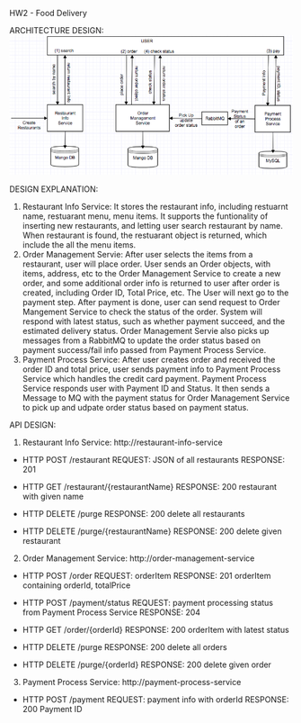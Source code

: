 HW2 - Food Delivery

ARCHITECTURE DESIGN:
![UML](UML.png)

DESIGN EXPLANATION:
1. Restaurant Info Service: It stores the restaurant info, including restuarnt name, restuarant menu, menu items. It supports the funtionality of inserting new restaurants, and letting user search restaurant by name. When restaurant is found, the restuarant object is returned, which include the all the menu items.
2. Order Management Servie: After user selects the items from a restaurant, user will place order. User sends an Order objects, with items, address, etc to the Order Management Service to create a new order, and some additional order info is returned to user after order is created, including Order ID, Total Price, etc. The User will next go to the payment step. After payment is done, user can send request to Order Mangement Service to check the status of the order. System will respond with latest status, such as whether payment succeed, and the estimated delivery status. Order Management Servie also picks up messages from a RabbitMQ to update the order status based on payment success/fail info passed from Payment Process Service.
3. Payment Process Service: After user creates order and received the order ID and total price, user sends payment info to Payment Process Service which handles the credit card payment. Payment Process Service responds user with Payment ID and Status. It then sends a Message to MQ with the payment status for Order Management Service to pick up and udpate order status based on payment status.


API DESIGN:
1. Restaurant Info Service: http://restaurant-info-service
  - HTTP POST /restaurant
    REQUEST: JSON of all restaurants
    RESPONSE: 201

  - HTTP GET /restaurant/{restaurantName}
    RESPONSE: 200 restaurant with given name

  - HTTP DELETE /purge
    RESPONSE: 200 delete all restaurants

  - HTTP DELETE /purge/{restaurantName}
    RESPONSE: 200 delete given restaurant

2. Order Management Service: http://order-management-service
  - HTTP POST /order
    REQUEST: orderItem
    RESPONSE: 201 orderItem containing orderId, totalPrice

  - HTTP POST /payment/status
    REQUEST: payment processing status from Payment Process Service
    RESPONSE: 204

  - HTTP GET /order/{orderId}
    RESPONSE: 200 orderItem with latest status

  - HTTP DELETE /purge
    RESPONSE: 200 delete all orders

  - HTTP DELETE /purge/{orderId}
    RESPONSE: 200 delete given order

3. Payment Process Service: http://payment-process-service
  - HTTP POST /payment
    REQUEST: payment info with orderId
    RESPONSE: 200 Payment ID

